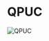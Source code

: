 # QPUC
![QPUC](https://user-images.githubusercontent.com/79797037/156943331-7c38cb65-4a52-4f7e-8b96-6b121adde1ac.PNG)
